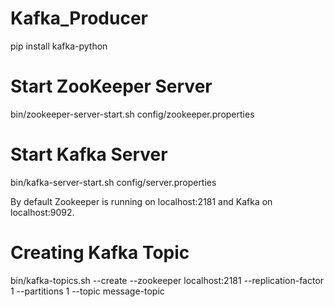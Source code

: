 # Kafka_Producer

pip install kafka-python

# Start ZooKeeper Server
bin/zookeeper-server-start.sh config/zookeeper.properties

# Start Kafka Server
bin/kafka-server-start.sh config/server.properties

By default Zookeeper is running on localhost:2181 and Kafka on localhost:9092.


# Creating Kafka Topic
bin/kafka-topics.sh --create --zookeeper localhost:2181 --replication-factor 1 --partitions 1 --topic message-topic
